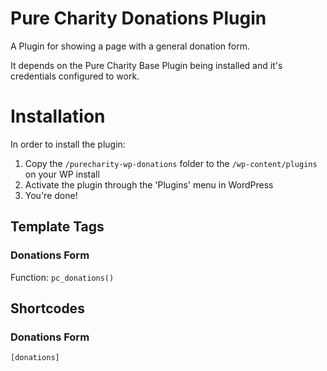 # Pure Charity Donations Plugin

A Plugin for showing a page with a general donation form.

It depends on the Pure Charity Base Plugin being installed and it's credentials configured to work.

# Installation

In order to install the plugin:

1. Copy the `/purecharity-wp-donations` folder to the `/wp-content/plugins` on your WP install
2. Activate the plugin through the 'Plugins' menu in WordPress
3. You're done!

## Template Tags

### Donations Form

Function: 
`pc_donations()`

## Shortcodes

### Donations Form
`[donations]`